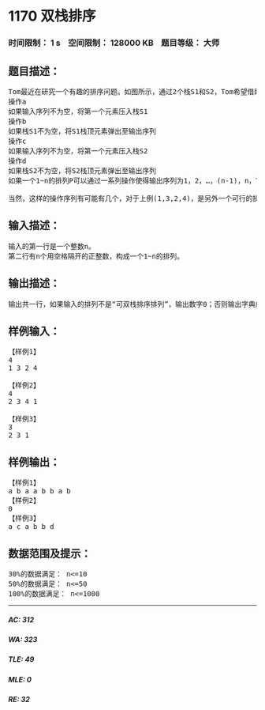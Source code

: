 # 1170 双栈排序   
### 时间限制： 1 s&nbsp;&nbsp;&nbsp;&nbsp;空间限制： 128000 KB&nbsp;&nbsp;&nbsp;&nbsp;题目等级： 大师  
## 题目描述：  

<pre>
Tom最近在研究一个有趣的排序问题。如图所示，通过2个栈S1和S2，Tom希望借助以下4种操作实现将输入序列升序排序。
操作a
如果输入序列不为空，将第一个元素压入栈S1
操作b
如果栈S1不为空，将S1栈顶元素弹出至输出序列
操作c
如果输入序列不为空，将第一个元素压入栈S2
操作d
如果栈S2不为空，将S2栈顶元素弹出至输出序列
如果一个1~n的排列P可以通过一系列操作使得输出序列为1，2，…，(n-1)，n，Tom就称P是一个“可双栈排序排列”。例如(1,3,2,4)就是一个“可双栈排序序列”，而(2,3,4,1)不是。下图描述了一个将(1,3,2,4)排序的操作序列：<a,c,c,b,a,d,d,b>
 
当然，这样的操作序列有可能有几个，对于上例(1,3,2,4)，<a,c,c,b,a,d,d,b>是另外一个可行的操作序列。Tom希望知道其中字典序最小的操作序列是什么。
</pre>
  
  
## 输入描述：  

<pre>
输入的第一行是一个整数n。
第二行有n个用空格隔开的正整数，构成一个1~n的排列。
</pre>
  
  
## 输出描述：  

<pre>
输出共一行，如果输入的排列不是“可双栈排序排列”，输出数字0；否则输出字典序最小的操作序列，每两个操作之间用空格隔开，行尾没有空格。
</pre>
  
  
## 样例输入：  

<pre>
【样例1】
4
1 3 2 4
 
【样例2】
4
2 3 4 1
 
【样例3】
3
2 3 1
</pre>
  
  
## 样例输出：  

<pre>
【样例1】
a b a a b b a b
【样例2】
0
【样例3】
a c a b b d
</pre>
  
  
## 数据范围及提示：  

<pre>
30%的数据满足： n<=10
50%的数据满足： n<=50
100%的数据满足： n<=1000
</pre>
  
  
***  

##### AC: 312  
##### WA: 323  
##### TLE: 49  
##### MLE: 0  
##### RE: 32  
